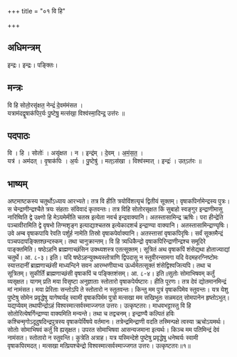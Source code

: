 +++
title = "०१ वि हि"

+++
## अधिमन्त्रम्
इन्द्रः। इन्द्रः। पङ्क्तिः।

## मन्त्रः
वि हि सोतो॒रसृ॑क्षत॒ नेन्द्रं॑ दे॒वम॑मंसत ।  
यत्राम॑दद्वृ॒षाक॑पिर॒र्यः पु॒ष्टेषु॒ मत्स॑खा॒ विश्व॑स्मा॒दिन्द्र॒ उत्त॑रः ॥

## पदपाठः
वि । हि । सोतोः॑ । असृ॑क्षत । न । इन्द्र॑म् । दे॒वम् । अ॒मं॒स॒त॒ ।  
यत्र॑ । अम॑दत् । वृ॒षाक॑पिः । अ॒र्यः । पु॒ष्टेषु॑ । मत्ऽस॑खा । विश्व॑स्मात् । इन्द्रः॑ । उत्ऽत॑रः ॥

## भाष्यम्
अष्टमाष्टकस्य चतुर्थोऽध्याय आरभ्यते। तत्र वि हीति त्रयोविंशत्यृचं द्वितीयं सूक्तम्। वृषाकपिर्नामेन्द्रस्य पुत्रः। स चेन्द्राणीन्द्रश्चैते त्रयः संहताः संविवादं कृतवन्तः। तत्र विहि सोतोरसृक्षत किं सुबाहो स्वङ्गुर इन्द्राणीमासु नारिष्विति द्वे उक्ष्णो हि मेऽयमेमीति चतस्र इत्येता नवर्च इन्द्रवाक्यानि। अतस्तासामिन्द्र ऋषिः। परा हीन्द्रेति पञ्चावीरामिति द्वे वृषभो तिग्मशृङ्ग इत्याद्याश्चतस्र इत्येकादशर्च इन्द्राण्या वाक्यानि। अतस्तासामिन्द्राण्यृषिः। उवे अम्ब वृषाकपायि रेवति पर्शुर्ह नामेति तिस्रो वृषाकपेर्वाक्यानि। अतस्त्तासां वृषाकपिरृषिः। सर्वं सूक्तमैन्द्रं पञ्चपदापङ्क्तिश्छन्दस्कम्। तथा चानुक्रान्तम्। वि हि त्र्यधिकैन्द्रो वृषाकपिरिन्द्राणीन्द्रश्च समूदिरे पाङ्क्तमिति। षष्ठेऽहनि ब्राह्मणाच्छंसिन उक्थ्यशस्त्र एतत्सूक्तम्। सूत्रितं अथ वृषाकपिं शंसेद्यथा होताज्याद्यां चतुर्थे। आ. ८-३। इति। यदि षष्ठेऽहन्युक्थ्यस्तोत्राणि द्विपदासु न स्तुवीरन्सामगा यदि वेदमहरग्निष्टोमः स्यात्तदानीं ब्राह्मणाच्छंसी माध्यन्दिने सवन आरम्भणीयाभ्य ऊर्ध्वमेतत्सूक्तं शंसेद्विश्वजित्यपि। तथा च सूत्रितम्। सुकीर्तिं ब्राह्मणाच्छंसी वृषाकपिं च पङ्क्तिशंसम्। आ. ८-४। इति॥सुतोः सोमाभिषवम् कर्तुं व्यसृक्षत। यागम् प्रति मया विसृष्टा अनुज्ञाताः स्तोतारो वृषाकपेर्यष्टारः। हीति पूरणः। तत्र देवं द्योतमानमिन्द्रं मां नामंसत। मया प्रेरिताः सन्तोऽपि ते स्तोतारो न स्तुतवन्तः। किन्तु मम पुत्रं वृषाकपिमेव स्तुवन्तः। यत्र येशु पुष्टेषु सोमेन प्रवृद्धेषु यागेष्वर्यह् स्वामी वृषाकपिर्मम पुत्रो मत्सखा मम सखिभुतः सन्नमदत् सोमपानेन हृष्तोऽभुत्। यद्यप्येवम् तथापीन्द्रोऽहं विश्वस्मात्सर्वस्माज्जगत उत्तरः। उत्कृष्टतरः। माधवभट्टास्तु वि हि सोतोरित्येषर्गिन्द्राण्या वाक्यमिति मन्यन्ते। तथा च तद्वचनम्। इन्द्राण्यै कल्पितं हविः कश्चिन्मृगोऽदूदुषदिन्द्रपुत्रस्य वृषाकपेर्विषये वर्तमानः। तत्रेन्द्रमिन्द्राणी वदति तस्मिन्पक्षे त्वस्या ऋचोऽयमर्थः। सोतोः सोमाभिषवं कर्तुं वि ह्यसृक्षत। उपरत सोमाभिषवा आसन्यजमाना इत्यर्थः। किञ्च मम पतिमिन्द्रं देवं नामंसत। स्तोतारो न स्तुवन्ति। कुत्रेति अत्राह। यत्र यस्मिन्देशे पुष्टेषु प्रवृद्धेषु धनेष्वर्यः स्वामी वृषाकपिरमदत्। मत्सखा मत्प्रियश्चेन्द्रो विश्वस्मात्सर्वस्माज्जगत उत्तरः। उत्कृष्टतरः॥१॥